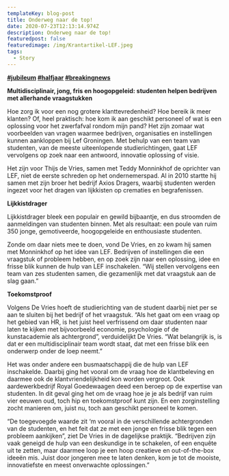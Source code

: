```yaml
---
templateKey: blog-post
title: Onderweg naar de top!
date: 2020-07-23T12:13:14.974Z
description: Onderweg naar de top!
featuredpost: false
featuredimage: /img/Krantartikel-LEF.jpeg
tags:
  - Story
---
```

**[\#jubileum](https://www.linkedin.com/feed/hashtag/?keywords=jubileum&highlightedUpdateUrns=urn%3Ali%3Aactivity%3A6688749317768978432) [\#halfjaar](https://www.linkedin.com/feed/hashtag/?keywords=halfjaar&highlightedUpdateUrns=urn%3Ali%3Aactivity%3A6688749317768978432) [\#breakingnews](https://www.linkedin.com/feed/hashtag/?keywords=breakingnews&highlightedUpdateUrns=urn%3Ali%3Aactivity%3A6688749317768978432)**

**Multidisciplinair, jong, fris en hoogopgeleid: studenten helpen bedrijven met allerhande vraagstukken**

Hoe zorg ik voor een nog grotere klanttevredenheid? Hoe bereik ik meer klanten? Of, heel praktisch: hoe kom ik aan geschikt personeel of wat is een oplossing voor het zwerfafval rondom mijn pand? Het zijn zomaar wat voorbeelden van vragen waarmee bedrijven, organisaties en instellingen kunnen aankloppen bij Lef Groningen. Met behulp van een team van studenten, van de meeste uiteenlopende studierichtingen, gaat LEF vervolgens op zoek naar een antwoord, innovatie oplossing of visie.

Het zijn voor Thijs de Vries, samen met Teddy Monninkhof de oprichter van LEF, niet de eerste schreden op het ondernemerspad. Al in 2010 startte hij samen met zijn broer het bedrijf Axios Dragers, waarbij studenten werden ingezet voor het dragen van lijkkisten op crematies en begrafenissen.

**Lijkkistdrager**

Lijkkistdrager bleek een populair en gewild bijbaantje, en dus stroomden de aanmeldingen van studenten binnen. Met als resultaat: een poule van ruim 350 jonge, gemotiveerde, hoogopgeleide en enthousiaste studenten.

Zonde om daar niets mee te doen, vond De Vries, en zo kwam hij samen met Monninkhof op het idee van LEF. Bedrijven of instellingen die een vraagstuk of probleem hebben, en op zoek zijn naar een oplossing, idee en frisse blik kunnen de hulp van LEF inschakelen. “Wij stellen vervolgens een team van zes studenten samen, die gezamenlijk met dat vraagstuk aan de slag gaan.”

**Toekomstproof**

Volgens De Vries hoeft de studierichting van de student daarbij niet per se aan te sluiten bij het bedrijf of het vraagstuk. “Als het gaat om een vraag op het gebied van HR, is het juist heel verfrissend om daar studenten naar laten te kijken met bijvoorbeeld economie, psychologie of de kunstacademie als achtergrond”, verduidelijkt De Vries. “Wat belangrijk is, is dat er een multidisciplinair team wordt staat, dat met een frisse blik een onderwerp onder de loep neemt.”

Het was onder andere een busmaatschappij die de hulp van LEF inschakelde. Daarbij ging het vooral om de vraag hoe de klantbeleving en daarmee ook de klantvriendelijkheid kon worden vergroot. Ook aardewerkbedrijf Royal Goedewaagen deed een beroep op de expertise van studenten. In dit geval ging het om de vraag hoe je je als bedrijf van ruim vier eeuwen oud, toch hip en toekomstproof kunt zijn. En een zorginstelling zocht manieren om, juist nu, toch aan geschikt personeel te komen.

“De toegevoegde waarde zit ‘m vooral in de verschillende achtergronden van de studenten, en het feit dat ze met een jonge en frisse blik tegen een probleem aankijken”, ziet De Vries in de dagelijkse praktijk. “Bedrijven zijn vaak geneigd de hulp van een deskundige in te schakelen, of een enquête uit te zetten, maar daarmee loop je een hoop creatieve en out-of-the-box ideeën mis. Juist door jongeren mee te laten denken, kom je tot de mooiste, innovatiefste en meest onverwachte oplossingen.”
